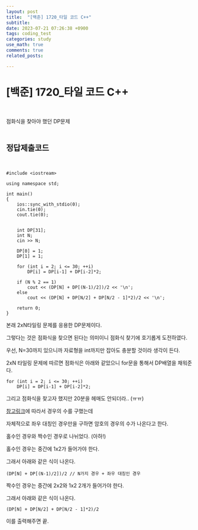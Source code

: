 ```yaml
---
layout: post
title:  "[백준] 1720_타일 코드 C++"
subtitle:   
date: 2023-07-21 07:26:38 +0900
tags: coding_test
categories: study
use_math: true
comments: true
related_posts:

---
```


# [백준] 1720_타일 코드 C++<br/>
<br/>

점화식을 찾아야 했던 DP문제<br/>
<br/>

## 정답제출코드<br/>
<Br/>

```
#include <iostream>

using namespace std;

int main()
{
    ios::sync_with_stdio(0);
    cin.tie(0);
    cout.tie(0);


    int DP[31];
    int N;
    cin >> N;
    
    DP[0] = 1;
    DP[1] = 1;

    for (int i = 2; i <= 30; ++i)
        DP[i] = DP[i-1] + DP[i-2]*2;

    if (N % 2 == 1)
        cout << (DP[N] + DP[(N-1)/2])/2 << '\n';
    else
        cout << (DP[N] + DP[N/2] + DP[N/2 - 1]*2)/2 << '\n';
    
    return 0;
}
```

본래 2xN타일링 문제를 응용한 DP문제이다.<br/>

그렇다는 것은 점화식을 찾으면 된다는 의미이니 점화식 찾기에 호기롭게 도전하였다.<br/>

우선, N=30까지 있으니까 자료형을 int까지만 잡아도 충분할 것이라 생각이 든다.<br/>

2xN 타일링 문제에 따르면 점화식은 아래와 같았으니 for문을 통해서 DP배열을 채워준다.<br/>

```
for (int i = 2; i <= 30; ++i)
    DP[i] = DP[i-1] + DP[i-2]*2;
```

그리고 점화식을 찾고자 했지만 20분을 헤매도 안되더라.. (ㅠㅠ)<br/>

[참고링크](https://stillchobo.tistory.com/106)에 따라서 경우의 수를 구했는데<br/>

자체적으로 좌우 대칭인 경우만을 구하면 암호의 경우의 수가 나온다고 한다.<br/>

홀수인 경우와 짝수인 경우로 나뉘었다. (아하!)<br/>

홀수인 경우는 중간에 1x2가 들어가야 한다.<br/>

그래서 아래와 같은 식이 나온다.<br/>

```
(DP[N] + DP[(N-1)/2])/2 // N가지 경우 + 좌우 대칭인 경우
```

짝수인 경우는 중간에 2x2와 1x2 2개가 들어가야 한다.<br/>

그래서 아래와 같은 식이 나온다.<br/>

```
(DP[N] + DP[N/2] + DP[N/2 - 1]*2)/2
```

이를 출력해주면 끝.